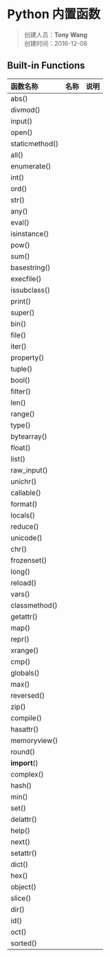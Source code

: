 # Python 内置函数
>创建人员：**Tony Wang**   
>创建时间：2016-12-08

## Built-in Functions
| 函数名称 | 名称     | 说明     |
| :------------- | :------------- |:------------- |
| abs() 	      |         |        |
| divmod() 	      |         |        |
| input() 	      |         |        |
| open() 	      |         |        |
| staticmethod()      |         |        |
| all() 	      |         |        |
| enumerate() 	      |         |        |
| int() 	      |         |        |
| ord() 	      |         |        |
| str()      |         |        |
| any() 	      |         |        |
| eval() 	      |         |        |
| isinstance() 	      |         |        |
| pow() 	      |         |        |
| sum()      |         |        |
| basestring() 	      |         |        |
| execfile() 	      |         |        |
| issubclass() 	      |         |        |
| print() 	      |         |        |
| super()      |         |        |
| bin() 	      |         |        |
| file() 	      |         |        |
| iter() 	      |         |        |
| property() 	      |         |        |
| tuple()      |         |        |
| bool() 	      |         |        |
| filter() 	      |         |        |
| len() 	      |         |        |
| range() 	      |         |        |
| type()      |         |        |
| bytearray() 	      |         |        |
| float() 	      |         |        |
| list() 	      |         |        |
| raw_input() 	      |         |        |
| unichr()      |         |        |
| callable() 	      |         |        |
| format() 	      |         |        |
| locals() 	      |         |        |
| reduce() 	      |         |        |
| unicode()      |         |        |
| chr() 	      |         |        |
| frozenset() 	      |         |        |
| long() 	      |         |        |
| reload() 	      |         |        |
| vars()      |         |        |
| classmethod() 	      |         |        |
| getattr() 	      |         |        |
| map() 	      |         |        |
| repr() 	      |         |        |
| xrange()      |         |        |
| cmp() 	      |         |        |
| globals() 	      |         |        |
| max() 	      |         |        |
| reversed() 	      |         |        |
| zip()      |         |        |
| compile() 	      |         |        |
| hasattr() 	      |         |        |
| memoryview() 	      |         |        |
| round() 	      |         |        |
| __import__()      |         |        |
| complex() 	      |         |        |
| hash() 	      |         |        |
| min() 	      |         |        |
| set() 	      |         |        |
| delattr() 	      |         |        |
| help() 	      |         |        |
| next() 	      |         |        |
| setattr() 	      |         |        |
| dict() 	      |         |        |
| hex() 	      |         |        |
| object() 	      |         |        |
| slice() 	      |         |        |
| dir() 	      |         |        |
| id() 	      |         |        |
| oct() 	      |         |        |
| sorted()      |         |        |
